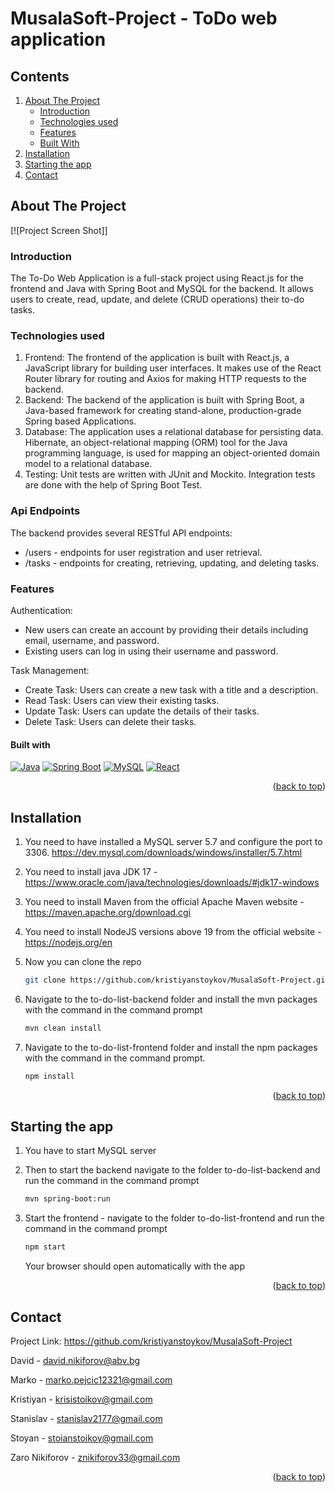 # MusalaSoft-Project - ToDo web application

<!-- TABLE OF CONTENTS -->
## Contents
1. [About The Project](#about-the-project)
   - [Introduction](#introduction)
   - [Technologies used](#technologies-used)
   - [Features](#features)
   - [Built With](#built-with)
2. [Installation](#installation)
3. [Starting the app](#starting-the-app)
3. [Contact](#contact)




<!-- ABOUT THE PROJECT -->
## About The Project

[![Project Screen Shot]]

### Introduction
The To-Do Web Application is a full-stack project using React.js for the frontend and Java with Spring Boot and MySQL for the backend. It allows users to create, read, update, and delete (CRUD operations) their to-do tasks.

### Technologies used
1.	Frontend: The frontend of the application is built with React.js, a JavaScript library for building user interfaces. It makes use of the React Router library for routing and Axios for making HTTP requests to the backend.
2.	Backend: The backend of the application is built with Spring Boot, a Java-based framework for creating stand-alone, production-grade Spring based Applications.
3.	Database: The application uses a relational database for persisting data. Hibernate, an object-relational mapping (ORM) tool for the Java programming language, is used for mapping an object-oriented domain model to a relational database.
4.	Testing: Unit tests are written with JUnit and Mockito. Integration tests are done with the help of Spring Boot Test.

### Api Endpoints
The backend provides several RESTful API endpoints:
*	/users - endpoints for user registration and user retrieval.
*	/tasks - endpoints for creating, retrieving, updating, and deleting tasks.

### Features
Authentication:
 - New users can create an account by providing their details including email, username, and password.
 - Existing users can log in using their username and password.

Task Management:
 - Create Task: Users can create a new task with a title and a description.
 - Read Task: Users can view their existing tasks.
 - Update Task: Users can update the details of their tasks.
 - Delete Task: Users can delete their tasks.


#### Built with
[![Java][Java.com]][Java-url]
[![Spring Boot][Spring.io]][Spring-Boot-url]
[![MySQL][MySQL.com]][MySQL-url]
[![React][React.js]][React-url]
<!-- [![Bootstrap][Bootstrap.com]][Bootstrap-url] -->

<p align="right">(<a href="#readme-top">back to top</a>)</p>

<!-- Installation -->
## Installation

1. You need to have installed a MySQL server 5.7 and configure the port to 3306. https://dev.mysql.com/downloads/windows/installer/5.7.html

2. You need to install java JDK 17 - https://www.oracle.com/java/technologies/downloads/#jdk17-windows

3. You need to install Maven from the official Apache Maven website - https://maven.apache.org/download.cgi

4. You need to install NodeJS versions above 19 from the official website - https://nodejs.org/en

5. Now you can clone the repo
   ```sh
   git clone https://github.com/kristiyanstoykov/MusalaSoft-Project.git
   ```
6. Navigate to the to-do-list-backend folder and install the mvn packages with the command in the command prompt
   ```sh
   mvn clean install
   ```
7. Navigate to the to-do-list-frontend folder and install the npm packages with the command in the command prompt.
   ```sh
   npm install
   ```

<p align="right">(<a href="#readme-top">back to top</a>)</p>

<!-- Installation -->
## Starting the app

1. You have to start MySQL server

2. Then to start the backend navigate to the folder to-do-list-backend and run the command in the command prompt
   ```sh
   mvn spring-boot:run
   ```

3. Start the frontend - navigate to the folder to-do-list-frontend and run the command in the command prompt
   ```sh
   npm start
   ```
   Your browser should open automatically with the app

<p align="right">(<a href="#readme-top">back to top</a>)</p>

## Contact
Project Link: https://github.com/kristiyanstoykov/MusalaSoft-Project

David - david.nikiforov@abv.bg

Marko - marko.pejcic12321@gmail.com

Kristiyan - krisistoikov@gmail.com

Stanislav - stanislav2177@gmail.com

Stoyan - stoianstoikov@gmail.com

Zaro Nikiforov - znikiforov33@gmail.com

<p align="right">(<a href="#readme-top">back to top</a>)</p>

<!-- MARKDOWN LINKS & IMAGES -->

[Java.com]: https://img.shields.io/badge/Java-ED8B00?style=for-the-badge&logo=java&logoColor=white
[Java-url]: https://www.java.com/
[Spring-Boot-url]: https://spring.io/projects/spring-boot
[Spring.io]: https://img.shields.io/badge/Spring-6db33f?style=for-the-badge&logo=spring&logoColor=white
[MySQL.com]: https://img.shields.io/badge/MySQL-ffffff?style=for-the-badge&logo=mysql&logoColor=black
[MySQL-url]: https://www.mysql.com/
[React.js]: https://img.shields.io/badge/React-20232A?style=for-the-badge&logo=react&logoColor=61DAFB
[React-url]: https://reactjs.org/
[Bootstrap.com]: https://img.shields.io/badge/Bootstrap-563D7C?style=for-the-badge&logo=bootstrap&logoColor=white
[Bootstrap-url]: https://getbootstrap.com
